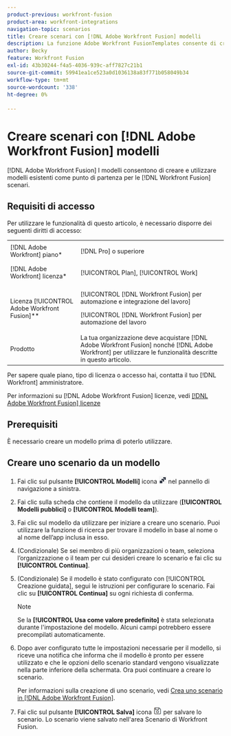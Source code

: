 ```yaml
---
product-previous: workfront-fusion
product-area: workfront-integrations
navigation-topic: scenarios
title: Creare scenari con [!DNL Adobe Workfront Fusion] modelli
description: La funzione Adobe Workfront FusionTemplates consente di creare e utilizzare modelli esistenti come punto di partenza per gli scenari Workfront Fusion.
author: Becky
feature: Workfront Fusion
exl-id: 43b30244-f4a5-4036-939c-aff7827c21b1
source-git-commit: 59941ea1ce523a0d1036138a83f771b058049b34
workflow-type: tm+mt
source-wordcount: '338'
ht-degree: 0%

---
```


# Creare scenari con [!DNL Adobe Workfront Fusion] modelli

[!DNL Adobe Workfront Fusion] I modelli consentono di creare e utilizzare modelli esistenti come punto di partenza per le [!DNL Workfront Fusion] scenari.

## Requisiti di accesso

Per utilizzare le funzionalità di questo articolo, è necessario disporre dei seguenti diritti di accesso:

<table style="table-layout:auto"> 
 <col> 
 <col> 
 <tbody> 
  <tr> 
    <td role="rowheader">[!DNL Adobe Workfront] piano*</td> 
   <td> <p>[!DNL Pro] o superiore</p> </td> 
  </tr> 
  <tr data-mc-conditions=""> 
   <td role="rowheader">[!DNL Adobe Workfront] licenza*</td> 
   <td> <p>[!UICONTROL Plan], [!UICONTROL Work]</p> </td> 
  </tr> 
  <tr> 
   <td role="rowheader">Licenza [!UICONTROL Adobe Workfront Fusion]**</td> 
  <td> <p>[!UICONTROL [!DNL Workfront Fusion] per automazione e integrazione del lavoro] </p><p>[!UICONTROL [!DNL Workfront Fusion] per automazione del lavoro </p>  </td>  
  </tr> 
  <tr> 
   <td role="rowheader">Prodotto</td> 
   <td>La tua organizzazione deve acquistare [!DNL Adobe Workfront Fusion] nonché [!DNL Adobe Workfront] per utilizzare le funzionalità descritte in questo articolo.</td> 
  </tr> 
 </tbody> 
</table>

Per sapere quale piano, tipo di licenza o accesso hai, contatta il tuo [!DNL Workfront] amministratore.

Per informazioni su [!DNL Adobe Workfront Fusion] licenze, vedi [[!DNL Adobe Workfront Fusion] licenze](../../../workfront-fusion/get-started/license-automation-vs-integration.md)

## Prerequisiti

È necessario creare un modello prima di poterlo utilizzare.

## Creare uno scenario da un modello

1. Fai clic sul pulsante **[!UICONTROL Modelli]** icona ![](assets/fusion-template-icon.png) nel pannello di navigazione a sinistra.
1. Fai clic sulla scheda che contiene il modello da utilizzare (**[!UICONTROL Modelli pubblici]** o **[!UICONTROL Modelli team]**).
1. Fai clic sul modello da utilizzare per iniziare a creare uno scenario. Puoi utilizzare la funzione di ricerca per trovare il modello in base al nome o al nome dell’app inclusa in esso.
1. (Condizionale) Se sei membro di più organizzazioni o team, seleziona l’organizzazione o il team per cui desideri creare lo scenario e fai clic su **[!UICONTROL Continua]**.
1. (Condizionale) Se il modello è stato configurato con [!UICONTROL Creazione guidata], segui le istruzioni per configurare lo scenario. Fai clic su **[!UICONTROL Continua]** su ogni richiesta di conferma.

   >[!NOTE]
   >
   >Se la **[!UICONTROL Usa come valore predefinito]** è stata selezionata durante l&#39;impostazione del modello. Alcuni campi potrebbero essere precompilati automaticamente.

1. Dopo aver configurato tutte le impostazioni necessarie per il modello, si riceve una notifica che informa che il modello è pronto per essere utilizzato e che le opzioni dello scenario standard vengono visualizzate nella parte inferiore della schermata. Ora puoi continuare a creare lo scenario.

   Per informazioni sulla creazione di uno scenario, vedi [Crea uno scenario in [!DNL Adobe Workfront Fusion]](../../../workfront-fusion/scenarios/create-a-scenario.md).

1. Fai clic sul pulsante **[!UICONTROL Salva]** icona ![](assets/save-icon.png) per salvare lo scenario. Lo scenario viene salvato nell&#39;area Scenario di Workfront Fusion.

